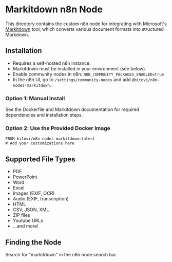 # Markitdown n8n Node

This directory contains the custom n8n node for integrating with Microsoft's [Markitdown](https://github.com/microsoft/markitdown) tool, which converts various document formats into structured Markdown.

## Installation

- Requires a self-hosted n8n instance.
- Markitdown must be installed in your environment (see below).
- Enable community nodes in n8n: `N8N_COMMUNITY_PACKAGES_ENABLED=true`
- In the n8n UI, go to `/settings/community-nodes` and add `@bitovi/n8n-nodes-markitdown`.

### Option 1: Manual Install

See the Dockerfile and Markitdown documentation for required dependencies and installation steps.

### Option 2: Use the Provided Docker Image

```
FROM bitovi/n8n-nodes-markitdown:latest
# Add your customizations here
```

## Supported File Types
- PDF
- PowerPoint
- Word
- Excel
- Images (EXIF, OCR)
- Audio (EXIF, transcription)
- HTML
- CSV, JSON, XML
- ZIP files
- Youtube URLs
- ...and more!

## Finding the Node
Search for "markitdown" in the n8n node search bar. 
